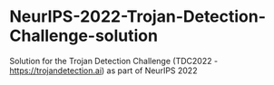 # NeurIPS-2022-Trojan-Detection-Challenge-solution
Solution for the Trojan Detection Challenge (TDC2022 - https://trojandetection.ai) as part of NeurIPS 2022 
